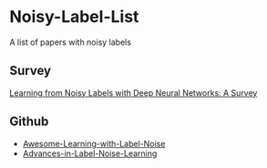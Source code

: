 # Noisy-Label-List
A  list of papers with noisy labels

## Survey
[Learning from Noisy Labels with Deep Neural Networks: A Survey](https://github.com/songhwanjun/Awesome-Noisy-Labels)


## Github

* [Awesome-Learning-with-Label-Noise](https://github.com/subeeshvasu/Awesome-Learning-with-Label-Noise)
* [Advances-in-Label-Noise-Learning](https://github.com/weijiaheng/Advances-in-Label-Noise-Learning)

